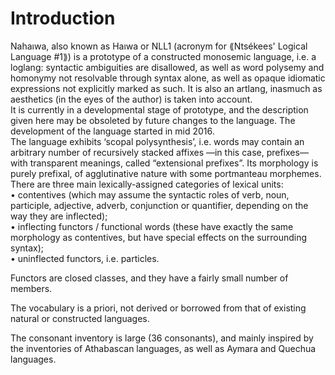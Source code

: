 # Introduction  
  
Nahaıwa, also known as Haıwa or NLL1 (acronym for ⟪Ntsékees' Logical Language #1⟫) is a prototype of a constructed monosemic language, i.e. a loglang: syntactic ambiguities are disallowed, as well as word polysemy and homonymy not resolvable through syntax alone, as well as opaque idiomatic expressions not explicitly marked as such. It is also an artlang, inasmuch as aesthetics (in the eyes of the author) is taken into account.  
It is currently in a developmental stage of prototype, and the description given here may be obsoleted by future changes to the language. The development of the language started in mid 2016.  
The language exhibits ‘scopal polysynthesis’, i.e. words may contain an arbitrary number of recursively stacked affixes —in this case, prefixes— with transparent meanings, called “extensional prefixes”. Its morphology is purely prefixal, of agglutinative nature with some portmanteau morphemes. There are three main lexically-assigned categories of lexical units:  
• contentives (which may assume the syntactic roles of verb, noun, participle, adjective, adverb, conjunction or quantifier, depending on the way they are inflected);  
• inflecting functors / functional words (these have exactly the same morphology as contentives, but have special effects on the surrounding syntax);  
• uninflected functors, i.e. particles.  
  
Functors are closed classes, and they have a fairly small number of members.  
  
The vocabulary is a priori, not derived or borrowed from that of existing natural or constructed languages.  
  
The consonant inventory is large (36 consonants), and mainly inspired by the inventories of Athabascan languages, as well as Aymara and Quechua languages.  
  
